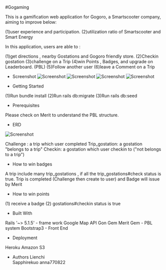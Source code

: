 #Gogaming

This is a gamification web application for Gogoro, a Smartscooter  company, aiming to improve below:

(1)user experience and participation.
(2)utilization ratio of Smartscooter and Smart Energy

In this application, users are able to :

(1)get directions , nearby Gostations and Gogoro friendly store.
(2)Checkin gostation
(3)challenge on a Trip
(4)win Points , Badges, and upgrade on Leaderboard. (PBL)
(5)Follow another user
(6)leave a Comment on a Trip



* Screenshot
![Screenshot](index.png)
![Screenshot](trip_index.png)
![Screenshot](trip_show.png)
![Screenshot](user_show.png)


* Getting Started

(1)Run bundle install
(2)Run rails db:migrate
(3)Run rails db:seed


* Prerequisites

Please check on Merit to understand the PBL structure.

* ERD

![Screenshot](ERD.png)


Challenge :  a trip which user completed
Trip_gostation: a gostation "belongs to a trip" 
Checkin: a gostation which user checkin to ("not belongs to a trip")



* How to win badges

A trip include many trip_gostations , if all the trip_gostations#check status is true. Trip is completed (Challenge then create to user) and Badge will issue by Merit

* How to win points

(1) receive a badge
(2) gostations#checkin status is true

* Built With

Rails '~> 5.1.5' - frame work
Google Map API 
Gon Gem
Merit Gem - PBL system
Bootstrap3 - Front End

* Deployment

Heroku
Amazon S3


* Authors
Lienchi  
Sapphirekuo 
anna770822





